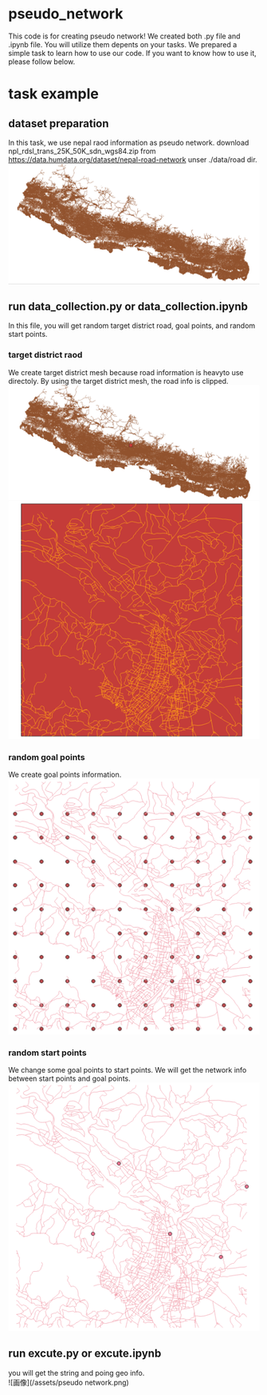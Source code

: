 # pseudo_network
This code is for creating pseudo network!
We created both .py file and .ipynb file. You will utilize them depents on your tasks.
We prepared a simple task to learn how to use our code. If you want to know how to use it, please follow below.


# task example
## dataset preparation
In this task, we use nepal raod information as pseudo network.
download npl_rdsl_trans_25K_50K_sdn_wgs84.zip from https://data.humdata.org/dataset/nepal-road-network unser ./data/road dir.  
![画像](/assets/road.png)

## run data_collection.py or data_collection.ipynb
In this file, you will get random target district road, goal points, and random start points.

### target district raod
We create target district mesh because road information is heavyto use directoly. 
By using the target district mesh, the road info is clipped.  
![画像](/assets/tar_road.png)
![画像](/assets/tar_road_dis.png)

### random goal points
We create goal points information.  
![画像](/assets/goal_points.png)

### random start points
We change some goal points to start points. We will get the network info between start points and goal points.
![画像](/assets/start_points.png)


## run excute.py or excute.ipynb
you will get the string and poing geo info.  
![画像](/assets/pseudo network.png)

